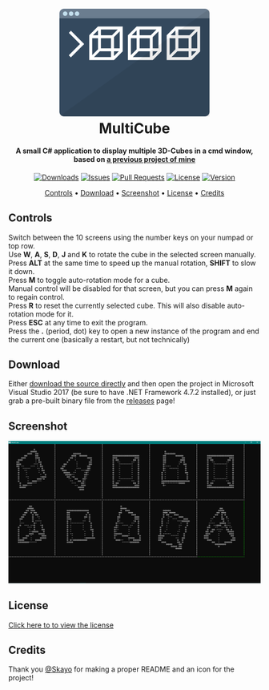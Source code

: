 <h1 align="center">
  <br>
  <img src="MultiCube-Icon.svg" width="300" alt="semicolon.js">
  <br>
  MultiCube
  <br>
</h1>

<h4 align="center">A small C# application to display multiple 3D-Cubes in a cmd window, based on <a href="https://github.com/filthycoding/RotatingCube">a previous project of mine</a></h4>

<p align="center">
  <a href="https://github.com/filthycoding/MultiCube/releases"><img src="https://img.shields.io/github/downloads/filthycoding/MultiCube/total.svg" alt="Downloads"></a>
  <a href="https://github.com/filthycoding/MultiCube/issues"><img src="https://img.shields.io/github/issues/filthycoding/MultiCube.svg" alt="Issues"></a>
  <a href="https://github.com/filthycoding/MultiCube/pulls"><img src="https://img.shields.io/github/issues-pr/filthycoding/MultiCube.svg" alt="Pull Requests" ></a>
  <a href="https://github.com/filthycoding/MultiCube/blob/master/LICENSE"><img src="https://img.shields.io/github/license/filthycoding/MultiCube.svg" alt="License"></a>
  <a href="https://github.com/filthycoding/MultiCube/releases/latest"><img src="https://img.shields.io/github/release/filthycoding/MultiCube.svg" alt="Version"></a>
</p>

<p align="center">
  <a href="#controls">Controls</a> •
  <a href="#download">Download</a> •
  <a href="#screenshot">Screenshot</a> •
  <a href="#license">License</a> •
  <a href="#credits">Credits</a>
</p>

## Controls

Switch between the 10 screens using the number keys on your numpad or top row.  
Use **W**, **A**, **S**, **D**, **J** and **K** to rotate the cube in the selected screen manually.  
Press **ALT** at the same time to speed up the manual rotation, **SHIFT** to slow it down.  
Press **M** to toggle auto-rotation mode for a cube.  
Manual control will be disabled for that screen, but you can press **M** again to regain control.  
Press **R** to reset the currently selected cube. This will also disable auto-rotation mode for it.  
Press **ESC** at any time to exit the program.  
Press the **.** (period, dot) key to open a new instance of the program and end the current one (basically a restart, but not technically)

## Download

Either [download the source directly](https://github.com/filthycoding/MultiCube/archive/master.zip) and then open the project in Microsoft Visual Studio 2017 (be sure to have .NET Framework 4.7.2 installed), or just grab a pre-built binary file from the [releases](https://github.com/filthycoding/MultiCube/releases) page!

## Screenshot

![Screenshot](screenshot.png)

## License

[Click here to to view the license](https://github.com/filthycoding/MultiCube/blob/master/LICENSE)

## Credits
Thank you [@Skayo](https://github.com/Skayo) for making a proper README and an icon for the project!
